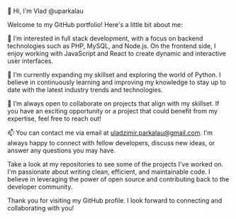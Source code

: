 
👋 Hi, I'm Vlad @uparkalau

Welcome to my GitHub portfolio! Here's a little bit about me:

👀 I’m interested in full stack development, with a focus on backend technologies such as PHP, MySQL, and Node.js. On the frontend side, I enjoy working with JavaScript and React to create dynamic and interactive user interfaces.

🌱 I’m currently expanding my skillset and exploring the world of Python. I believe in continuously learning and improving my knowledge to stay up to date with the latest industry trends and technologies.

💞️ I’m always open to collaborate on projects that align with my skillset. If you have an exciting opportunity or a project that could benefit from my expertise, feel free to reach out!

📫 You can contact me via email at uladzimir.parkalau@gmail.com. I'm always happy to connect with fellow developers, discuss new ideas, or answer any questions you may have.

Take a look at my repositories to see some of the projects I've worked on. I'm passionate about writing clean, efficient, and maintainable code. I believe in leveraging the power of open source and contributing back to the developer community.

Thank you for visiting my GitHub profile. I look forward to connecting and collaborating with you!
